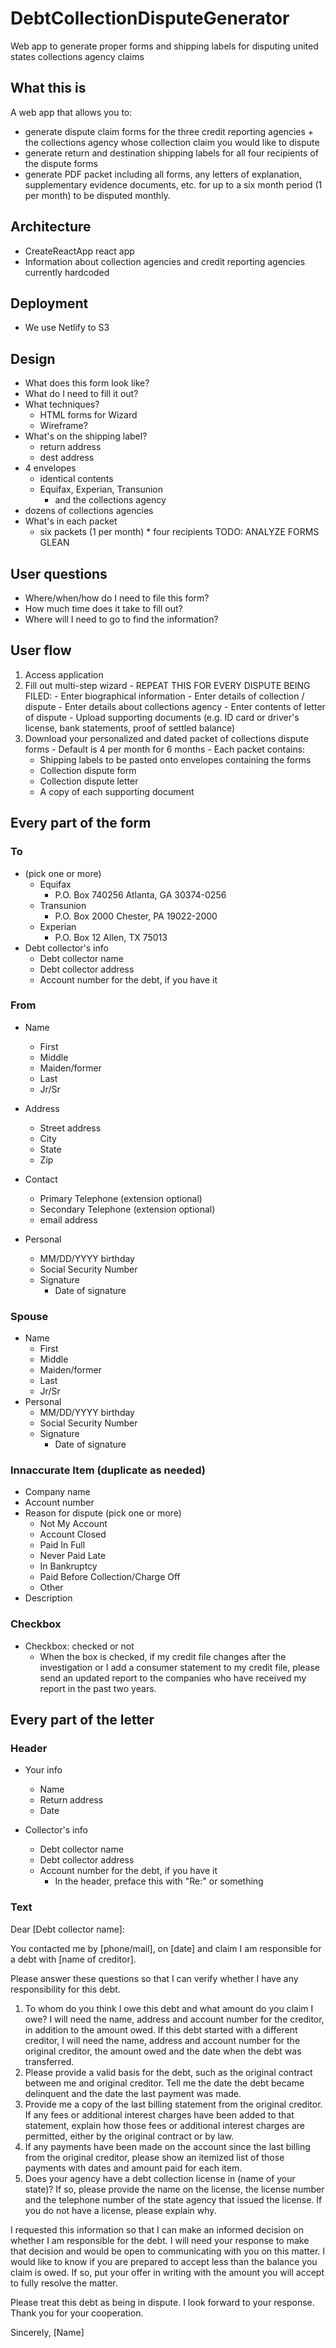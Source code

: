 # DebtCollectionDisputeGenerator
Web app to generate proper forms and shipping labels for disputing united states collections agency claims

## What this is
A web app that allows you to:
  - generate dispute claim forms for the three credit reporting agencies + the collections agency whose collection claim you would like to dispute
  - generate return and destination shipping labels for all four recipients of the dispute forms
  - generate PDF packet including all forms, any letters of explanation, supplementary evidence documents, etc. for up to a six month period (1 per month) to be disputed monthly.

## Architecture
  - CreateReactApp react app
  - Information about collection agencies and credit reporting agencies currently hardcoded

## Deployment
  - We use Netlify to S3

## Design
  - What does this form look like?
  - What do I need to fill it out?
  - What techniques?
      - HTML forms for Wizard
      - Wireframe?
  - What's on the shipping label?
    - return address
    - dest address
  - 4 envelopes
    - identical contents
    - Equifax, Experian, Transunion
      - and the collections agency
  - dozens of collections agencies
  - What's in each packet
    - six packets (1 per month) * four recipients
  TODO: ANALYZE FORMS GLEAN


## User questions
  - Where/when/how do I need to file this form?
  - How much time does it take to fill out?
  - Where will I need to go to find the information?

## User flow
  1. Access application
  2. Fill out multi-step wizard - REPEAT THIS FOR EVERY DISPUTE BEING FILED:
    - Enter biographical information
    - Enter details of collection / dispute
    - Enter details about collections agency
    - Enter contents of letter of dispute
    - Upload supporting documents (e.g. ID card or driver's license, bank statements, proof of settled balance)
  3. Download your personalized and dated packet of collections dispute forms
    - Default is 4 per month for 6 months
    - Each packet contains:
      * Shipping labels to be pasted onto envelopes containing the forms
      * Collection dispute form
      * Collection dispute letter
      * A copy of each supporting document

## Every part of the form

### To
  - (pick one or more)
    - Equifax
      - P.O. Box 740256
        Atlanta, GA 30374-0256
    - Transunion
      - P.O. Box 2000
        Chester, PA 19022-2000
    - Experian
      - P.O. Box 12
        Allen, TX 75013
  - Debt collector's info
    - Debt collector name
    - Debt collector address
    - Account number for the debt, if you have it

### From
  - Name
    - First
    - Middle
    - Maiden/former
    - Last
    - Jr/Sr

  - Address
    - Street address
    - City
    - State
    - Zip

  - Contact
    - Primary Telephone (extension optional)
    - Secondary Telephone (extension optional)
    - email address

  - Personal
    - MM/DD/YYYY birthday
    - Social Security Number
    - Signature
      - Date of signature

### Spouse
  - Name
    - First
    - Middle
    - Maiden/former
    - Last
    - Jr/Sr
  - Personal
    - MM/DD/YYYY birthday
    - Social Security Number
    - Signature
      - Date of signature

### Innaccurate Item (duplicate as needed)
  - Company name
  - Account number
  - Reason for dispute (pick one or more)
    - Not My Account
    - Account Closed
    - Paid In Full
    - Never Paid Late
    - In Bankruptcy
    - Paid Before Collection/Charge Off
    - Other
  - Description

### Checkbox
  - Checkbox: checked or not
    - When the box is checked, if my credit file changes after the investigation or I add a consumer statement to my credit file, please send an updated report to the companies who have received my report in the past two years.


## Every part of the letter

### Header
  - Your info
    - Name
    - Return address
    - Date
  
  - Collector's info
    - Debt collector name
    - Debt collector address
    - Account number for the debt, if you have it
      - In the header, preface this with "Re:" or something
  
### Text

Dear [Debt collector name]:

You contacted me by [phone/mail], on [date] and claim I am responsible for a debt with [name of creditor].

Please answer these questions so that I can verify whether I have any responsibility for this debt.

1.	To whom do you think I owe this debt and what amount do you claim I owe? I will need the name, address and account number for the creditor, in addition to the amount owed. If this debt started with a different creditor, I will need the name, address and account number for the original creditor, the amount owed and the date when the debt was transferred.
2.	Please provide a valid basis for the debt, such as the original contract between me and original creditor. Tell me the date the debt became delinquent and the date the last payment was made.
3.	Provide me a copy of the last billing statement from the original creditor. If any fees or additional interest charges have been added to that statement, explain how those fees or additional interest charges are permitted, either by the original contract or by law.
4.	If any payments have been made on the account since the last billing from the original creditor, please show an itemized list of those payments with dates and amount paid for each item.
5.	Does your agency have a debt collection license in (name of your state)? If so, please provide the name on the license, the license number and the telephone number of the state agency that issued the license. If you do not have a license, please explain why.

I requested this information so that I can make an informed decision on whether I am responsible for the debt. I will need your response to make that decision and would be open to communicating with you on this matter.  I would like to know if you are prepared to accept less than the balance you claim is owed. If so, put your offer in writing with the amount you will accept to fully resolve the matter.

Please treat this debt as being in dispute. I look forward to your response. Thank you for your cooperation.

Sincerely,
[Name]
